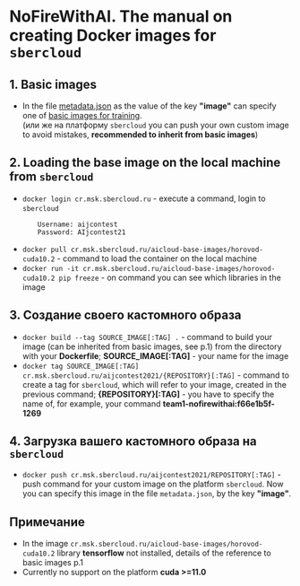 NoFireWithAI. The manual on creating Docker images for `sbercloud`
=================================

## 1. Basic images
 - In the file [metadata.json](https://github.com/sberbank-ai/no_fire_with_ai_aij2021/blob/main/metadata.json) as the value of the key **"image"** can specify one of [basic images for training](https://docs.sbercloud.ru/aicloud/mlspace/concepts/environments__basic-images-for-training.html).  
 (или же на платформу `sbercloud` you can push your own custom image to avoid mistakes, **recommended to inherit from basic images**)
 
 ## 2. Loading the base image on the local machine from `sbercloud`
 - `docker login cr.msk.sbercloud.ru` - execute a command, login to `sbercloud`
 ```
        Username: aijcontest
        Password: AIjcontest21

```
- `docker pull cr.msk.sbercloud.ru/aicloud-base-images/horovod-cuda10.2` - command to load the container on the local machine
- `docker run -it cr.msk.sbercloud.ru/aicloud-base-images/horovod-cuda10.2 pip freeze` - on command you can see which libraries in the image

## 3. Создание своего кастомного образа
- `docker build --tag SOURCE_IMAGE[:TAG] .` - command to build your image (can be inherited from basic images, see p.1) from the directory with your **Dockerfile**; **SOURCE_IMAGE[:TAG]** - your name for the image
- `docker tag SOURCE_IMAGE[:TAG] cr.msk.sbercloud.ru/aijcontest2021/{REPOSITORY}[:TAG]` - command to create a tag for `sbercloud`, which will refer to your image, created in the previous command; **{REPOSITORY}[:TAG]** - you have to specify the name of, for example, your command **team1-nofirewithai:f66e1b5f-1269**

## 4. Загрузка вашего кастомного образа на `sbercloud`
- `docker push cr.msk.sbercloud.ru/aijcontest2021/REPOSITORY[:TAG]` - push command for your custom image on the platform `sbercloud`. Now you can specify this image in the file `metadata.json`, by the key **"image"**.

## Примечание

- In the image `cr.msk.sbercloud.ru/aicloud-base-images/horovod-cuda10.2` library  **tensorflow** not installed, details of the reference to basic images p.1
- Currently no support on the platform **cuda >=11.0**
